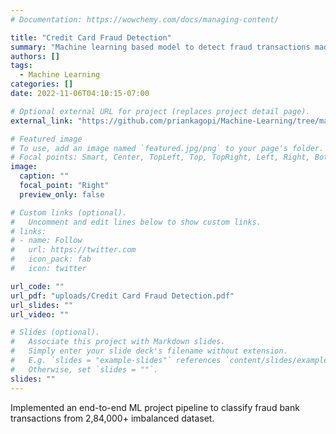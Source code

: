 ```yaml
---
# Documentation: https://wowchemy.com/docs/managing-content/

title: "Credit Card Fraud Detection"
summary: "Machine learning based model to detect fraud transactions made with credit cards among US citizens"
authors: []
tags: 
  - Machine Learning
categories: []
date: 2022-11-06T04:10:15-07:00

# Optional external URL for project (replaces project detail page).
external_link: "https://github.com/priankagopi/Machine-Learning/tree/main/Credit%20Card%20Fraud%20Detection"

# Featured image
# To use, add an image named `featured.jpg/png` to your page's folder.
# Focal points: Smart, Center, TopLeft, Top, TopRight, Left, Right, BottomLeft, Bottom, BottomRight.
image:
  caption: ""
  focal_point: "Right"
  preview_only: false

# Custom links (optional).
#   Uncomment and edit lines below to show custom links.
# links:
# - name: Follow
#   url: https://twitter.com
#   icon_pack: fab
#   icon: twitter

url_code: ""
url_pdf: "uploads/Credit Card Fraud Detection.pdf"
url_slides: ""
url_video: ""

# Slides (optional).
#   Associate this project with Markdown slides.
#   Simply enter your slide deck's filename without extension.
#   E.g. `slides = "example-slides"` references `content/slides/example-slides.md`.
#   Otherwise, set `slides = ""`.
slides: ""
---
```


Implemented an end-to-end ML project pipeline to classify fraud bank transactions from 2,84,000+ imbalanced dataset.
